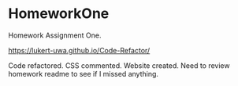 # HomeworkOne
Homework Assignment One.

https://lukert-uwa.github.io/Code-Refactor/

Code refactored. CSS commented. Website created. Need to review homework readme to see if I missed anything.
